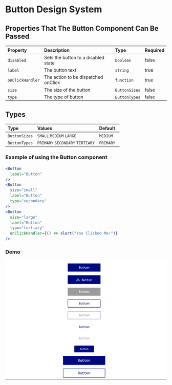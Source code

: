 # Button Design System

## Properties That The Button Component Can Be Passed


| Property         | Description                         | Type          | Required |
| :--------------- | :---------------------------------- | :------------ | :------- |
| `disabled`       | Sets the button to a disabled state | `boolean`     | false    |
| `label `         | The button text                     | `string`      | true     |
| `onClickHandler` | The action to be dispatched onClick | `function`    | true     |
| `size`           | The size of the button              | `ButtonSizes` | false    |
| `type`           | The type of button                  | `ButtonTypes` | false    |

## Types

| Type          | Values                           | Default    |
| :------------ | :------------------------------- | :--------- |
| `ButtonSizes` | `SMALL` `MEDIUM` `LARGE`         | `MEDIUM`   |
| `ButtonTypes` | `PRIMARY` `SECONDARY` `TERTIARY` | `PRIMARY ` |

### Example of using the Button component

```jsx
<Button
  label="Button"
/>
<Button
  size="small"
  label="Button"
  type="secondary"
/>
<Button
  size="large"
  label="Button"
  type="tertiary"
  onClickHandler={() => alert("You Clicked Me!")}
/>

```

### Demo

![Button Display](https://github.com/nnnkit/react-tasks/raw/master/button-types/buttons.png)
